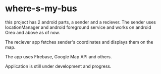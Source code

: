 # where-s-my-bus

this project has 2 android parts, a sender and a reciever. The sender uses locationManager and android foreground service and works
on android Oreo and above as of now.

The reciever app fetches sender's coordinates and displays them on the map.

The app uses FIrebase, Google Map API and others. 

Application is still under development and progress.
